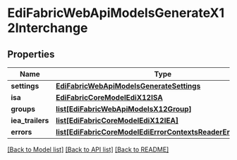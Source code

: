 # EdiFabricWebApiModelsGenerateX12Interchange

## Properties
Name | Type | Description | Notes
------------ | ------------- | ------------- | -------------
**settings** | [**EdiFabricWebApiModelsGenerateSettings**](EdiFabricWebApiModelsGenerateSettings.md) |  | [optional] 
**isa** | [**EdiFabricCoreModelEdiX12ISA**](EdiFabricCoreModelEdiX12ISA.md) |  | [optional] 
**groups** | [**list[EdiFabricWebApiModelsX12Group]**](EdiFabricWebApiModelsX12Group.md) |  | [optional] 
**iea_trailers** | [**list[EdiFabricCoreModelEdiX12IEA]**](EdiFabricCoreModelEdiX12IEA.md) |  | [optional] 
**errors** | [**list[EdiFabricCoreModelEdiErrorContextsReaderErrorContext]**](EdiFabricCoreModelEdiErrorContextsReaderErrorContext.md) |  | [optional] 

[[Back to Model list]](../README.md#documentation-for-models) [[Back to API list]](../README.md#documentation-for-api-endpoints) [[Back to README]](../README.md)


